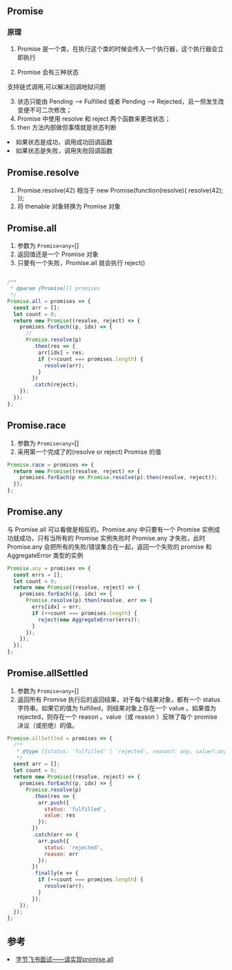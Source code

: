## Promise
### 原理
1. Promise 是一个类，在执行这个类的时候会传入一个执行器，这个执行器会立即执行<br>

2. Promise 会有三种状态

支持链式调用,可以解决回调地狱问题

3. 状态只能由 Pending --> Fulfilled 或者 Pending --> Rejected，且一但发生改变便不可二次修改；
4. Promise 中使用 resolve 和 reject 两个函数来更改状态；
5. then 方法内部做但事情就是状态判断
<li>如果状态是成功，调用成功回调函数</li>
<li>如果状态是失败，调用失败回调函数</li>

## Promise.resolve
1. Promise.resolve(42) 相当于 new Promise(function(resolve){ resolve(42); });
2. 将 thenable 对象转换为 Promise 对象


## Promise.all
1. 参数为 ``` Promise<any> ```[]
2. 返回值还是一个 Promise 对象
3. 只要有一个失败，Promise.all 就会执行 reject() 
```js

/**
 * @param {Promise[]} promises
 */
Promise.all = promises => {
  const arr = [];
  let count = 0;
  return new Promise((resolve, reject) => {
    promises.forEach((p, idx) => {
      //
      Promise.resolve(p)
        .then(res => {
          arr[idx] = res;
          if (++count === promises.length) {
            resolve(arr);
          }
        })
        .catch(reject);
    });
  });
};
```

## Promise.race
1. 参数为 ``` Promise<any> ```[]
2. 采用第一个完成了的(resolve or reject) Promise 的值
```js
Promise.race = promises => {
  return new Promise((resolve, reject) => {
    promises.forEach(p => Promise.resolve(p).then(resolve, reject));
  });
};
```

## Promise.any
与 Promise.all 可以看做是相反的。Promise.any 中只要有一个 Promise 实例成功就成功，只有当所有的 Promise 实例失败时 Promise.any 才失败，此时 Promise.any 会把所有的失败/错误集合在一起，返回一个失败的  promise  和 AggregateError 类型的实例
``` js 
Promise.any = promises => {
  const errs = [];
  let count = 0;
  return new Promise((resolve, reject) => {
    promises.forEach((p, idx) => {
      Promise.resolve(p).then(resolve, err => {
        errs[idx] = err;
        if (++count === promises.length) {
          reject(new AggregateError(errs));
        }
      });
    });
  });
};
```

## Promise.allSettled
1. 参数为 ``` Promise<any> ```[]
2. 返回所有 Promise 执行后的返回结果，对于每个结果对象，都有一个 status 字符串。如果它的值为 fulfilled，则结果对象上存在一个 value 。如果值为 rejected，则存在一个 reason 。value（或 reason ）反映了每个 promise 决议（或拒绝）的值。
``` js
Promise.allSettled = promises => {
  /**
   * @type {{status: 'fulfilled' | 'rejected', reason?: any, value?:any}[]}
   */
  const arr = [];
  let count = 0;
  return new Promise((resolve, reject) => {
    promises.forEach((p, idx) => {
      Promise.resolve(p)
        .then(res => {
          arr.push({
            status: 'fulfilled',
            value: res
          });
        })
        .catch(err => {
          arr.push({
            status: 'rejected',
            reason: err
          });
        })
        .finally(e => {
          if (++count === promises.length) {
            resolve(arr);
          }
        });
    });
  });
};
```


## 参考
<li>
  <a target="blank" href="https://juejin.cn/post/7069805387490263047">字节飞书面试——请实现promise.all</a>
</li>